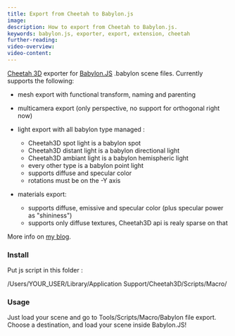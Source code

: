```yaml
---
title: Export from Cheetah to Babylon.js
image:
description: How to export from Cheetah to Babylon.js.
keywords: babylon.js, exporter, export, extension, cheetah
further-reading:
video-overview:
video-content:
---
```


[Cheetah 3D](http://www.cheetah3d.com/) exporter for [Babylon.JS](https://babylonjs.com/) .babylon scene files. Currently supports the following:

- mesh export with functional transform, naming and parenting
- multicamera export (only perspective, no support for orthogonal right now)
- light export with all babylon type managed :

  - Cheetah3D spot light is a babylon spot
  - Cheetah3D distant light is a babylon directional light
  - Cheetah3D ambiant light is a babylon hemispheric light
  - every other type is a babylon point light
  - supports diffuse and specular color
  - rotations must be on the -Y axis

- materials export:
  - supports diffuse, emissive and specular color (plus specular power as "shininess")
  - supports only diffuse textures, Cheetah3D api is realy sparse on that

More info on [my blog](http://cubeslam.net/).

### Install

Put js script in this folder :

/Users/YOUR_USER/Library/Application Support/Cheetah3D/Scripts/Macro/

### Usage

Just load your scene and go to Tools/Scripts/Macro/Babylon file export. Choose a destination, and load your scene inside Babylon.JS!
